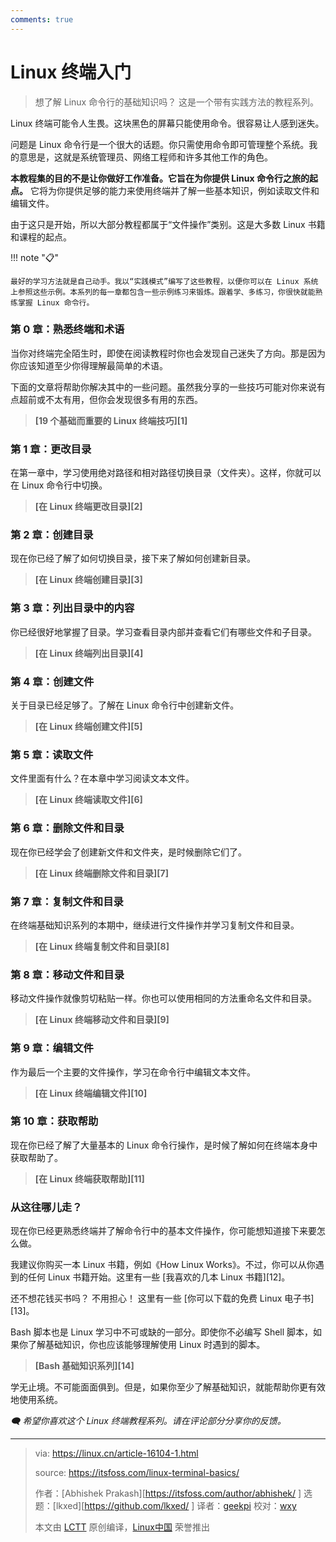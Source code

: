 ```yaml
---
comments: true
---
```


# Linux 终端入门

> 想了解 Linux 命令行的基础知识吗？ 这是一个带有实践方法的教程系列。

Linux 终端可能令人生畏。这块黑色的屏幕只能使用命令。很容易让人感到迷失。

问题是 Linux 命令行是一个很大的话题。你只需使用命令即可管理整个系统。我的意思是，这就是系统管理员、网络工程师和许多其他工作的角色。

**本教程集的目的不是让你做好工作准备。它旨在为你提供 Linux 命令行之旅的起点。** 它将为你提供足够的能力来使用终端并了解一些基本知识，例如读取文件和编辑文件。

由于这只是开始，所以大部分教程都属于“文件操作”类别。这是大多数 Linux 书籍和课程的起点。

!!! note "📋"

    最好的学习方法就是自己动手。我以“实践模式”编写了这些教程，以便你可以在 Linux 系统上参照这些示例。本系列的每一章都包含一些示例练习来锻炼。跟着学、多练习，你很快就能熟练掌握 Linux 命令行。

### 第 0 章：熟悉终端和术语

当你对终端完全陌生时，即使在阅读教程时你也会发现自己迷失了方向。那是因为你应该知道至少你得理解最简单的术语。

下面的文章将帮助你解决其中的一些问题。虽然我分享的一些技巧可能对你来说有点超前或不太有用，但你会发现很多有用的东西。

> **[19 个基础而重要的 Linux 终端技巧][1]**

### 第 1 章：更改目录

在第一章中，学习使用绝对路径和相对路径切换目录（文件夹）。这样，你就可以在 Linux 命令行中切换。

> **[在 Linux 终端更改目录][2]**

### 第 2 章：创建目录

现在你已经了解了如何切换目录，接下来了解如何创建新目录。

> **[在 Linux 终端创建目录][3]**

### 第 3 章：列出目录中的内容

你已经很好地掌握了目录。学习查看目录内部并查看它们有哪些文件和子目录。

> **[在 Linux 终端列出目录][4]**

### 第 4 章：创建文件

关于目录已经足够了。了解在 Linux 命令行中创建新文件。

> **[在 Linux 终端创建文件][5]**

### 第 5 章：读取文件

文件里面有什么？在本章中学习阅读文本文件。

> **[在 Linux 终端读取文件][6]**

### 第 6 章：删除文件和目录

现在你已经学会了创建新文件和文件夹，是时候删除它们了。

> **[在 Linux 终端删除文件和目录][7]**

### 第 7 章：复制文件和目录

在终端基础知识系列的本期中，继续进行文件操作并学习复制文件和目录。

> **[在 Linux 终端复制文件和目录][8]**

### 第 8 章：移动文件和目录

移动文件操作就像剪切粘贴一样。你也可以使用相同的方法重命名文件和目录。

> **[在 Linux 终端移动文件和目录][9]**

### 第 9 章：编辑文件

作为最后一个主要的文件操作，学习在命令行中编辑文本文件。

> **[在 Linux 终端编辑文件][10]**

### 第 10 章：获取帮助

现在你已经了解了大量基本的 Linux 命令行操作，是时候了解如何在终端本身中获取帮助了。

> **[在 Linux 终端获取帮助][11]**

### 从这往哪儿走？

现在你已经更熟悉终端并了解命令行中的基本文件操作，你可能想知道接下来要怎么做。

我建议你购买一本 Linux 书籍，例如《How Linux Works》。不过，你可以从你遇到的任何 Linux 书籍开始。这里有一些 [我喜欢的几本 Linux 书籍][12]。

还不想花钱买书吗？ 不用担心！ 这里有一些 [你可以下载的免费 Linux 电子书][13]。

Bash 脚本也是 Linux 学习中不可或缺的一部分。即使你不必编写 Shell 脚本，如果你了解基础知识，你也应该能够理解使用 Linux 时遇到的脚本。

> **[Bash 基础知识系列][14]**

学无止境。不可能面面俱到。但是，如果你至少了解基础知识，就能帮助你更有效地使用系统。

*🗨 希望你喜欢这个 Linux 终端教程系列。请在评论部分分享你的反馈。*

--------------------------------------------------------------------------------

>via: https://linux.cn/article-16104-1.html
>
>source: https://itsfoss.com/linux-terminal-basics/
>
>作者：[Abhishek Prakash][https://itsfoss.com/author/abhishek/ ]
>选题：[lkxed][https://github.com/lkxed/ ]
>译者：[geekpi](https://github.com/geekpi)
>校对：[wxy](https://github.com/wxy)
>
>本文由 [LCTT](https://github.com/LCTT/TranslateProject) 原创编译，[Linux中国](https://linux.cn/) 荣誉推出

